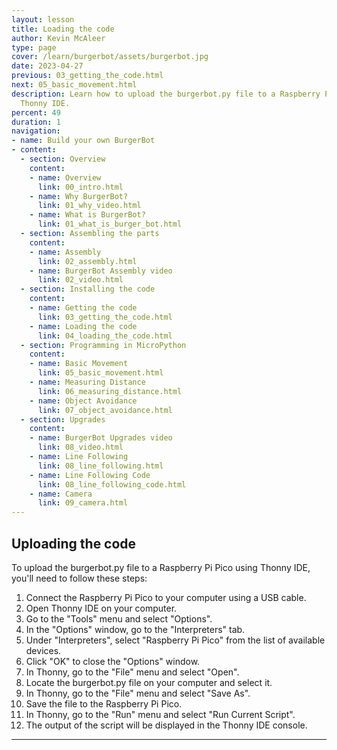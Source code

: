 ```yaml
---
layout: lesson
title: Loading the code
author: Kevin McAleer
type: page
cover: /learn/burgerbot/assets/burgerbot.jpg
date: 2023-04-27
previous: 03_getting_the_code.html
next: 05_basic_movement.html
description: Learn how to upload the burgerbot.py file to a Raspberry Pi Pico using
  Thonny IDE.
percent: 49
duration: 1
navigation:
- name: Build your own BurgerBot
- content:
  - section: Overview
    content:
    - name: Overview
      link: 00_intro.html
    - name: Why BurgerBot?
      link: 01_why_video.html
    - name: What is BurgerBot?
      link: 01_what_is_burger_bot.html
  - section: Assembling the parts
    content:
    - name: Assembly
      link: 02_assembly.html
    - name: BurgerBot Assembly video
      link: 02_video.html
  - section: Installing the code
    content:
    - name: Getting the code
      link: 03_getting_the_code.html
    - name: Loading the code
      link: 04_loading_the_code.html
  - section: Programming in MicroPython
    content:
    - name: Basic Movement
      link: 05_basic_movement.html
    - name: Measuring Distance
      link: 06_measuring_distance.html
    - name: Object Avoidance
      link: 07_object_avoidance.html
  - section: Upgrades
    content:
    - name: BurgerBot Upgrades video
      link: 08_video.html
    - name: Line Following
      link: 08_line_following.html
    - name: Line Following Code
      link: 08_line_following_code.html
    - name: Camera
      link: 09_camera.html
---
```



## Uploading the code

To upload the burgerbot.py file to a Raspberry Pi Pico using Thonny IDE, you'll need to follow these steps:

1. Connect the Raspberry Pi Pico to your computer using a USB cable.
1. Open Thonny IDE on your computer.
1. Go to the "Tools" menu and select "Options".
1. In the "Options" window, go to the "Interpreters" tab.
1. Under "Interpreters", select "Raspberry Pi Pico" from the list of available devices.
1. Click "OK" to close the "Options" window.
1. In Thonny, go to the "File" menu and select "Open".
1. Locate the burgerbot.py file on your computer and select it.
1. In Thonny, go to the "File" menu and select "Save As".
1. Save the file to the Raspberry Pi Pico.
1. In Thonny, go to the "Run" menu and select "Run Current Script".
1. The output of the script will be displayed in the Thonny IDE console.

---
